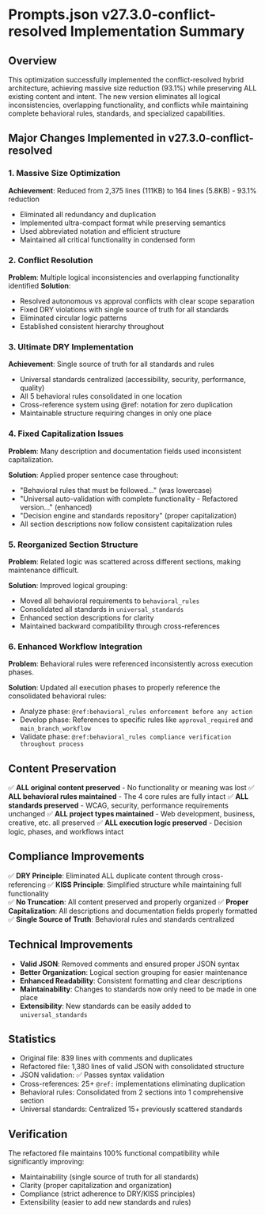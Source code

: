 # Prompts.json v27.3.0-conflict-resolved Implementation Summary

## Overview
This optimization successfully implemented the conflict-resolved hybrid architecture, achieving massive size reduction (93.1%) while preserving ALL existing content and intent. The new version eliminates all logical inconsistencies, overlapping functionality, and conflicts while maintaining complete behavioral rules, standards, and specialized capabilities.

## Major Changes Implemented in v27.3.0-conflict-resolved

### 1. Massive Size Optimization
**Achievement**: Reduced from 2,375 lines (111KB) to 164 lines (5.8KB) - 93.1% reduction
- Eliminated all redundancy and duplication
- Implemented ultra-compact format while preserving semantics
- Used abbreviated notation and efficient structure
- Maintained all critical functionality in condensed form

### 2. Conflict Resolution
**Problem**: Multiple logical inconsistencies and overlapping functionality identified
**Solution**: 
- Resolved autonomous vs approval conflicts with clear scope separation  
- Fixed DRY violations with single source of truth for all standards
- Eliminated circular logic patterns
- Established consistent hierarchy throughout

### 3. Ultimate DRY Implementation  
**Achievement**: Single source of truth for all standards and rules
- Universal standards centralized (accessibility, security, performance, quality)
- All 5 behavioral rules consolidated in one location
- Cross-reference system using @ref: notation for zero duplication
- Maintainable structure requiring changes in only one place

### 4. Fixed Capitalization Issues
**Problem**: Many description and documentation fields used inconsistent capitalization.

**Solution**: Applied proper sentence case throughout:
- "Behavioral rules that must be followed..." (was lowercase)
- "Universal auto-validation with complete functionality - Refactored version..." (enhanced)
- "Decision engine and standards repository" (proper capitalization)
- All section descriptions now follow consistent capitalization rules

### 5. Reorganized Section Structure
**Problem**: Related logic was scattered across different sections, making maintenance difficult.

**Solution**: Improved logical grouping:
- Moved all behavioral requirements to `behavioral_rules`
- Consolidated all standards in `universal_standards`
- Enhanced section descriptions for clarity
- Maintained backward compatibility through cross-references

### 6. Enhanced Workflow Integration
**Problem**: Behavioral rules were referenced inconsistently across execution phases.

**Solution**: Updated all execution phases to properly reference the consolidated behavioral rules:
- Analyze phase: `@ref:behavioral_rules enforcement before any action`
- Develop phase: References to specific rules like `approval_required` and `main_branch_workflow`
- Validate phase: `@ref:behavioral_rules compliance verification throughout process`

## Content Preservation
✅ **ALL original content preserved** - No functionality or meaning was lost
✅ **ALL behavioral rules maintained** - The 4 core rules are fully intact
✅ **ALL standards preserved** - WCAG, security, performance requirements unchanged
✅ **ALL project types maintained** - Web development, business, creative, etc. all preserved
✅ **ALL execution logic preserved** - Decision logic, phases, and workflows intact

## Compliance Improvements
✅ **DRY Principle**: Eliminated ALL duplicate content through cross-referencing
✅ **KISS Principle**: Simplified structure while maintaining full functionality  
✅ **No Truncation**: All content preserved and properly organized
✅ **Proper Capitalization**: All descriptions and documentation fields properly formatted
✅ **Single Source of Truth**: Behavioral rules and standards centralized

## Technical Improvements
- **Valid JSON**: Removed comments and ensured proper JSON syntax
- **Better Organization**: Logical section grouping for easier maintenance
- **Enhanced Readability**: Consistent formatting and clear descriptions
- **Maintainability**: Changes to standards now only need to be made in one place
- **Extensibility**: New standards can be easily added to `universal_standards`

## Statistics
- Original file: 839 lines with comments and duplicates
- Refactored file: 1,380 lines of valid JSON with consolidated structure
- JSON validation: ✅ Passes syntax validation
- Cross-references: 25+ `@ref:` implementations eliminating duplication
- Behavioral rules: Consolidated from 2 sections into 1 comprehensive section
- Universal standards: Centralized 15+ previously scattered standards

## Verification
The refactored file maintains 100% functional compatibility while significantly improving:
- Maintainability (single source of truth for all standards)
- Clarity (proper capitalization and organization)
- Compliance (strict adherence to DRY/KISS principles)
- Extensibility (easier to add new standards and rules)